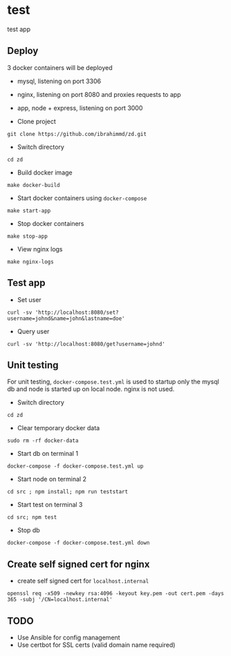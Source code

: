 # test

test app

## Deploy
 3 docker containers will be deployed
 - mysql, listening on port 3306
 - nginx, listening on port 8080 and proxies requests to app
 - app, node + express, listening on port 3000

- Clone project
```
git clone https://github.com/ibrahimmd/zd.git
```

- Switch directory
```
cd zd
```

- Build docker image
```
make docker-build
```

- Start docker containers using `docker-compose`
```
make start-app
```

- Stop docker containers
```
make stop-app
```

- View nginx logs
```
make nginx-logs
```

## Test app
- Set user
```
curl -sv 'http://localhost:8080/set?username=johnd&name=john&lastname=doe'
```

- Query user
```
curl -sv 'http://localhost:8080/get?username=johnd'
```

## Unit testing
 For unit testing, `docker-compose.test.yml` is used to startup only the mysql db and node is started up on local node. nginx is not used.

- Switch directory
```
cd zd
```

 - Clear temporary docker data
 ```
sudo rm -rf docker-data
 ```

 - Start db on terminal 1
 ```
docker-compose -f docker-compose.test.yml up
 ```

 - Start node on terminal 2
 ```
cd src ; npm install; npm run teststart
 ```

 - Start test on terminal 3
 ```
cd src; npm test
 ```

- Stop db
 ```
docker-compose -f docker-compose.test.yml down
 ```


## Create self signed cert for nginx

- create self signed cert for `localhost.internal`
```
openssl req -x509 -newkey rsa:4096 -keyout key.pem -out cert.pem -days 365 -subj '/CN=localhost.internal'
```


## TODO

- Use Ansible for config management
- Use certbot for SSL certs (valid domain name required)

